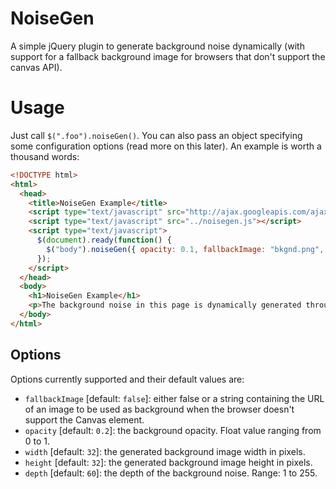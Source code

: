 NoiseGen
========

A simple jQuery plugin to generate background noise dynamically (with support for a fallback background image for browsers that don't support the canvas API).

Usage
=====

Just call `$(".foo").noiseGen()`. You can also pass an object specifying some configuration options (read more on this later). An example is worth a thousand words:

```html
<!DOCTYPE html>
<html>
  <head>
    <title>NoiseGen Example</title>
    <script type="text/javascript" src="http://ajax.googleapis.com/ajax/libs/jquery/1.4.4/jquery.js"></script>
    <script type="text/javascript" src="../noisegen.js"></script>
    <script type="text/javascript">
      $(document).ready(function() {
        $("body").noiseGen({ opacity: 0.1, fallbackImage: "bkgnd.png", width: 64, height: 64 });
      });
    </script>
  </head>
  <body>
    <h1>NoiseGen Example</h1>
    <p>The background noise in this page is dynamically generated through JavaScript.</p>
  </body>
</html>
```


Options
-------

Options currently supported and their default values are:

* `fallbackImage` [default: `false`]: either false or a string containing the URL of an image to be used as background when the browser doesn't support the Canvas element.
* `opacity` [default: `0.2`]: the background opacity. Float value ranging from 0 to 1.
* `width` [default: `32`]: the generated background image width in pixels.
* `height` [default: `32`]: the generated background image height in pixels.
* `depth` [default: `60`]: the depth of the background noise. Range: 1 to 255.